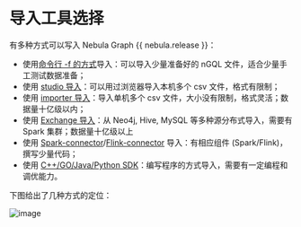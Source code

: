 # 导入工具选择

有多种方式可以写入 Nebula Graph {{ nebula.release }}：

- 使用[命令行 -f 的方式](../2.quick-start/3.connect-to-nebula-graph.md)导入：可以导入少量准备好的 nGQL 文件，适合少量手工测试数据准备；
- 使用 [studio 导入](../nebula-studio/quick-start/st-ug-import-data.md)：可以用过浏览器导入本机多个 csv 文件，格式有限制； 
- 使用 [importer 导入](../nebula-importer/use-importer.md)：导入单机多个 csv 文件，大小没有限制，格式灵活；数据量十亿级以内；
- 使用 [Exchange 导入](../nebula-exchange/about-exchange/ex-ug-what-is-exchange.md)：从 Neo4j, Hive, MySQL 等多种源分布式导入，需要有 Spark 集群；数据量十亿级以上
- 使用 [Spark-connector](../nebula-spark-connector.md)/[Flink-connector](../nebula-flink-connector.md) 导入：有相应组件 (Spark/Flink)，撰写少量代码；
- 使用 [C++/GO/Java/Python SDK](../20.appendix/6.eco-tool-version.md)：编写程序的方式导入，需要有一定编程和调优能力。

下图给出了几种方式的定位：

 ![image](https://docs-cdn.nebula-graph.com.cn/figures/write-choice.png)
